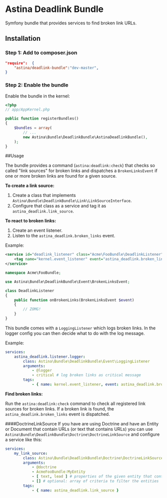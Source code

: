 Astina Deadlink Bundle
======================

Symfony bundle that provides services to find broken link URLs.

## Installation

### Step 1: Add to composer.json

```json
"require":  {
    "astina/deadlink-bundle":"dev-master",
}
```

### Step 2: Enable the bundle

Enable the bundle in the kernel:

```php
<?php
// app/AppKernel.php

public function registerBundles()
{
    $bundles = array(
        // ...
        new Astina\Bundle\DeadlinkBundle\AstinaDeadlinkBundle(),
    );
}
```

##Usage

The bundle provides a command (`astina:deadlink:check`) that checks so called "link sources" for broken links and dispatches a `BrokenLinksEvent` if one or more broken links are found for a given source.

**To create a link source:**

1. Create a class that implements `Astina\Bundle\DeadlinkBundle\Link\LinkSourceInterface`.
2. Configure that class as a service and tag it as `astina_deadlink.link_source`.

**To react to broken links:**

1. Create an event listener.
2. Listen to the `astina_deadlink.broken_links` event.

Example:
```xml
<service id="deadlink_listener" class="Acme\FooBundle\DeadlinkListener">
    <tag name="kernel.event_listener" event="astina_deadlink.broken_links" method="onBrokenLinks" />
</service>
```

```php
namespace Acme\FooBundle;

use Astina\Bundle\DeadlinkBundle\Event\BrokenLinksEvent;

class DeadlinkListener
{
    public function onBrokenLinks(BrokenLinksEvent $event)
    {
        // ZOMG!
    }
}
```

This bundle comes with a `LoggingListener` which logs broken links. In the logger config you can then decide what to do with the log message.

Example:
```yml
services:
    astina_deadlink.listener.logger:
        class: Astina\Bundle\DeadlinkBundle\Event\LoggingListener
        arguments:
            - @logger
            - critical # log broken links as critical message
        tags:
            - { name: kernel.event_listener, event: astina_deadlink.broken_links, method: onBrokenLinks }
```

**Find broken links:**

Run the `astina:deadlink:check` command to check all registered link sources for broken links. If a broken link is found, the `astina_deadlink.broken_links` event is dispatched.

####DoctrineLinkSource
If you have are using Doctrine and have an Entity or Document that contain URLs (or text that contains URLs) you can use `Astina\Bundle\DeadlinkBundle\Doctrine\DoctrineLinkSource` and configure a service like this:

```yml
services:
    my_link_source:
        class: Astina\Bundle\DeadlinkBundle\Doctrine\DoctrineLinkSource
        arguments:
            - @doctrine
            - AcmeFooBundle:MyEntity
            - [ text, lead ] # properties of the given entity that contain URLs
            - [] # optional: array of criteria to filter the entities
        tags:
            - { name: astina_deadlink.link_source }
```

